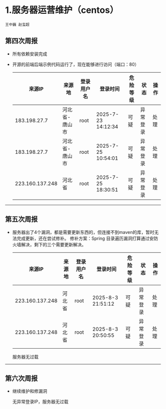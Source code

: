 # 1.服务器运营维护（centos）
```
王中巍 赵玺超
```
## 第四次周报
- 所有依赖安装完成
- 开源的前端后端示例代码运行了，现在能够进行访问（端口：80）
  
  |来源IP|来源地|登录用户名|登录时间|危险等级|状态|操作|
  |-|-|-|-|-|-|-|
  |183.198.27.7|河北省-唐山市|root|2025-7-23 14:12:34|可疑|异常登录|处理|
  |183.198.27.7|河北省-唐山市|root|2025-7-25 10:54:01|可疑|异常登录|处理|
  |223.160.137.248|河北省|root|2025-7-25 18:30:51|可疑|异常登录|处理|
***
## 第五次周报
- 服务器出了4个漏洞，都是需要更新东西的，但连接不到maven的库，暂时无法完成更新，还在尝试修补。
  修补方案：Spring 目录遍历漏洞打算通过安防火墙解决，剩下的三个需要更新解决。
  
  |来源IP|来源地|登录用户名|登录时间|危险等级|状态|操作|
  |-|-|-|-|-|-|-|
  |223.160.137.248|河北省|root|2025-8-3 21:51:12|可疑|异常登录|处理|
  |223.160.137.248|河北省|root|2025-8-3 20:50:55|可疑|异常登录|处理|
  
  服务器无过载
***
## 第六次周报
- 继续维护和修漏洞

  无异常登录IP，服务器无过载
